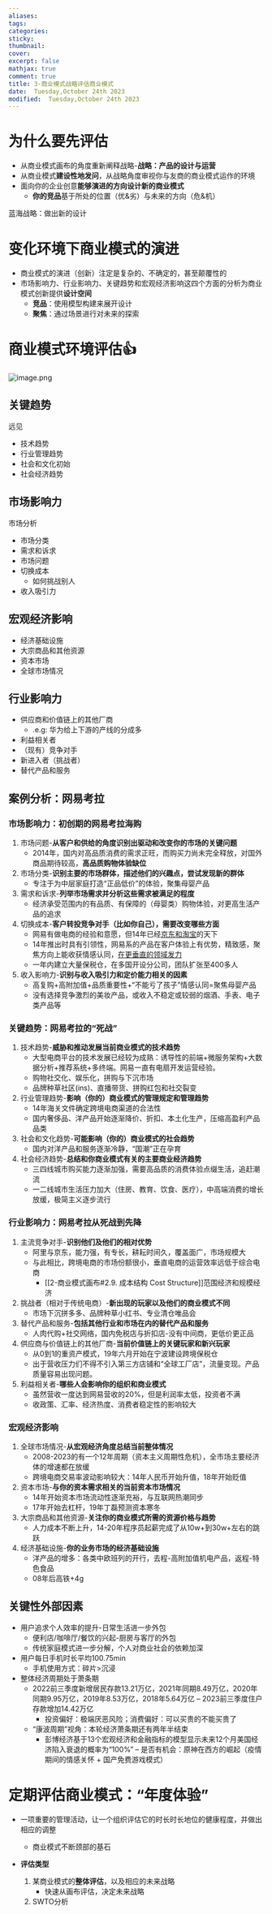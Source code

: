 ```yaml
---
aliases: 
tags: 
categories:
sticky:
thumbnail:
cover: 
excerpt: false
mathjax: true
comment: true
title: 3-商业模式战略评估商业模式
date:  Tuesday,October 24th 2023
modified:  Tuesday,October 24th 2023
---
```


# 为什么要先评估

- 从商业模式画布的角度重新阐释战略-**战略：产品的设计与运营**
- 从商业模式**建设性地发问**，从战略角度审视你与友商的商业模式运作的环境
- 面向你的企业创意**能够演进的方向设计新的商业模式**
	- **你的竞品**基于所处的位置（优&劣）与未来的方向（危&机）

蓝海战略：做出新的设计

# 变化环境下商业模式的演进

- 商业模式的演进（创新）注定是复杂的、不确定的，甚至颠覆性的
- 市场影响力、行业影响力、关键趋势和宏观经济影响这四个方面的分析为商业模式创新提供**设计空间**
	- **竞品**：使用模型构建来展开设计
	- **聚焦**：通过场景进行对未来的探索

# 商业模式环境评估👍

![image.png](https://chillcharlie-img.oss-cn-hangzhou.aliyuncs.com/image%2F2023%2F10%2F26%2F32e064cabe58489f7347f266297f4276_20231026083638.png)

## 关键趋势

远见

- 技术趋势
- 行业管理趋势
- 社会和文化初始
- 社会经济趋势

## 市场影响力

市场分析

- 市场分类
- 需求和诉求
- 市场问题
- 切换成本
	- 如何挑战别人
- 收入吸引力

## 宏观经济影响

- 经济基础设施
- 大宗商品和其他资源
- 资本市场
- 全球市场情况

## 行业影响力

- 供应商和价值链上的其他厂商
	- .e.g: 华为给上下游的产线的分成多
- 利益相关者
- （现有）竞争对手
- 新进入者（挑战者）
- 替代产品和服务

## 案例分析：网易考拉
### 市场影响力：初创期的网易考拉海购

1. 市场问题-**从客户和供给的角度识别出驱动和改变你的市场的关键问题**
	- 2014年，国内对高品质消费的需求正旺，而购买力尚未完全释放，对国外商品期待较高，**高品质购物体验缺位**
2. 市场分类-**识别主要的市场群体，描述他们的兴趣点，尝试发现新的群体**
	- 专注于为中层家庭打造“正品低价”的体验，聚集母婴产品
3. 需求和诉求-**列举市场需求并分析这些需求被满足的程度**
	- 经济承受范围内的有品质、有保障的（母婴类）购物体验，对更高生活产品的追求
4. 切换成本-**客户转投竞争对手（比如你自己），需要改变哪些方面**
	- 网易有做电商的经验和意愿，但14年已经<u>京东和淘宝</u>的天下
	- 14年推出时具有引领性，网易系的产品在客户体验上有优势，精致感，聚焦方向上能收获情感认同，<u>在更垂直的领域发力</u>
	- 一年内建立大量保税仓，在多国开设分公司，团队扩张至400多人
5. 收入影响力-**识别与收入吸引力和定价能力相关的因素**
	- 高复购+高附加值+品质重要性+“不能亏了孩子”情感认同=聚焦母婴产品
	- 没有选择竞争激烈的美妆产品，或收入不稳定或较弱的烟酒、手表、电子类产品等

### 关键趋势：网易考拉的“死战”

1. 技术趋势-**威胁和推动发展当前商业模式的技术趋势**
	- 大型电商平台的技术发展已经较为成熟：诱导性的前端+微服务架构+大数据分析+推荐系统+多终端。网易一直有电扇开发运营经验。
	- 购物社交化、娱乐化，拼购与下沉市场
	- 品牌种草社区(ins)、直播带货、拼购红包和社交裂变
2. 行业管理趋势-**影响（你的）商业模式的管理规定和管理趋势**
	- 14年海关文件确定跨境电商渠道的合法性
	- 国内奢侈品、洋产品开始逐渐降价、折扣、本土化生产，压缩高盈利产品品类
3. 社会和文化趋势-**可能影响（你的）商业模式的社会趋势**
	- 国内对洋产品和服务逐渐冷静，“国潮”正在孕育
4. 社会经济趋势-**总结和你商业模式有关的主要商业经济趋势**
	- 三四线城市购买能力逐渐加强，需要高品质的消费体验点缀生活，追赶潮流
	- 一二线城市生活压力加大（住房、教育、饮食、医疗），中高端消费的增长放缓，极简主义逐步流行

### 行业影响力：网易考拉从死战到先降

1. 主流竞争对手-**识别他们及他们的相对优势**
	- 阿里与京东，能力强，有专长，耕耘时间久，覆盖面广，市场规模大
	- 与此相比，跨境电商的市场份额很小，垂直电商的运营效率远低于综合电商
		- [[2-商业模式画布#2.9. 成本结构 Cost Structure]]范围经济和规模经济
2. 挑战者（相对于传统电商）-**新出现的玩家以及他们的商业模式不同**
	- 市场下沉拼多多、品牌种草小红书、专业清仓唯品会
3. 替代产品和服务-**包括其他行业和市场在内的替代产品和服务**
	- 人肉代购+社交网络，国内免税店与折扣店-没有中间商，更低价更正品
4. 供应商与价值链上的其他厂商-**当前价值链上的关键玩家和新兴玩家**
	- 从0到1的重资产模式，19年六月开始在宁波建设跨境保税仓
	- 出于营收压力们不得不引入第三方店铺和“全球工厂店”，流量变现。产品质量容易出现问题。
5. 利益相关者-**哪些人会影响你的组织和商业模式**
	- 虽然营收一度达到网易营收的20%，但是利润率太低，投资者不满
	- 收政策、汇率、经济热度、消费者稳定性的影响较大

### 宏观经济影响

1. 全球市场情况-**从宏观经济角度总结当前整体情况**
	- 2008-2023的有一个12年周期（资本主义周期性危机），全市场主要经济体的增速都在放缓
	- 跨境电商交易率波动影响较大：14年人民币开始升值，18年开始贬值
2. 资本市场-**与你的资本需求相关的当前资本市场情况**
	- 14年开始资本市场流动性逐渐充裕，与互联网热潮同步
	- 17年开始去杠杆，19年丁磊预测资本寒冬
3. 大宗商品和其他资源-**关注你的商业模式所需的资源价格与趋势**
	- 人力成本不断上升，14-20年程序员起薪完成了从10w+到30w+左右的跳跃
4. 经济基础设施-**你的业务市场的经济基础设施**
	- 洋产品的增多：各类中欧班列的开行，去程-高附加值机电产品，返程-特色食品
	- 08年后高铁+4g

## 关键性外部因素

- 用户追求个人效率的提升-日常生活进一步外包
	- 便利店/咖啡厅/餐饮的兴起-厨房与客厅的外包
	- 传统家庭模式进一步分解，个人对商业社会的依赖加深
- 用户每日手机时长平均100.75min
	- 手机使用方式：碎片>沉浸
- 整体经济周期处于萧条期
	- 2022前三季度新增居民存款13.21万亿，2021年同期8.49万亿，2020年同期9.95万亿，2019年8.53万亿，2018年5.64万亿 – 2023前三季度住户存款增加14.42万亿
		- 投资偏好：极端厌恶风险；消费偏好：可以买贵的不能买贵了
	- “康波周期”视角：本轮经济萧条期还有两年半结束
		- 彭博经济基于13个宏观经济和金融指标的模型显示未来12个月美国经济陷入衰退的概率为“100%” – 是否有机会：原神在西方的崛起（疫情期间的情感关怀 + 国产免费游戏模式）


# 定期评估商业模式：“年度体验”

- 一项重要的管理活动，让一个组织评估它的时长时长地位的健康程度，并做出相应的调整
	- 商业模式不断颈部的基石

- **评估类型**
	1. 某商业模式的**整体评估**，以及相应的未来战略
		- 快速从画布评估，决定未来战略
	2. SWTO分析




